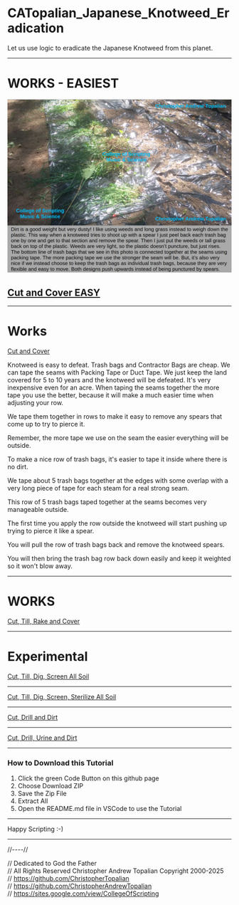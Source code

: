 # CATopalian_Japanese_Knotweed_Eradication
Let us use logic to eradicate the Japanese Knotweed from this planet.

---

# WORKS - EASIEST

![plastic_trash_bags_covered_by_dirt_or_weeds](src/methods/cut_and_cover/textures/plastic_trash_bags_covered_by_dirt_or_weeds.png)  

## [Cut and Cover EASY](src/methods/cut_and_cover/cut_and_cover_easy.md)  

---

# Works  
[Cut and Cover](src/methods/cut_and_cover/cut_and_cover.md)  

Knotweed is easy to defeat. Trash bags and Contractor Bags are cheap. We can tape the seams with Packing Tape or Duct Tape. We just keep the land covered for 5 to 10 years and the knotweed will be defeated. It's very inexpensive even for an acre.
When taping the seams together the more tape you use the better, because it will make a much easier time when adjusting your row.

We tape them together in rows to make it easy to remove any spears that come up to try to pierce it.

Remember, the more tape we use on the seam the easier everything will be outside. 

To make a nice row of trash bags, it's easier to tape it inside where there is no dirt.

We tape about 5 trash bags together at the edges with some overlap with a very long piece of tape for each steam for a real strong seam.

This row of 5 trash bags taped together at the seams becomes very manageable outside.

The first time you apply the row outside the knotweed will start pushing up trying to pierce it like a spear.

You will pull the row of trash bags back and remove the knotweed spears.

You will then bring the trash bag row back down easily and keep it weighted so it won't blow away.

---

# WORKS
[Cut, Till, Rake and Cover](src/methods/cut_till_rake_and_cover/cut_till_rake_and_cover.md)  

---

# Experimental
[Cut, Till, Dig, Screen All Soil](src/methods/cut_till_dig_screen_all_soil/cut_till_dig_screen_all_soil.md)  

---

[Cut, Till, Dig, Screen, Sterilize All Soil](src/methods/cut_till_dig_screen_sterilize_all_soil/cut_till_dig_screen_sterilize_all_soil.md)  

---

[Cut, Drill and Dirt](src/methods/cut_drill_and_dirt/cut_drill_and_dirt_a.md)  

---

[Cut, Drill, Urine and Dirt](src/methods/cut_drill_urine_dirt/cut_drill_urine_dirt_a.md)  

---

### How to Download this Tutorial
1. Click the green Code Button on this github page
2. Choose Download ZIP
3. Save the Zip File
4. Extract All
5. Open the README.md file in VSCode to use the Tutorial

---

Happy Scripting :-)

---

//----//

// Dedicated to God the Father  
// All Rights Reserved Christopher Andrew Topalian Copyright 2000-2025  
// https://github.com/ChristopherTopalian  
// https://github.com/ChristopherAndrewTopalian  
// https://sites.google.com/view/CollegeOfScripting

